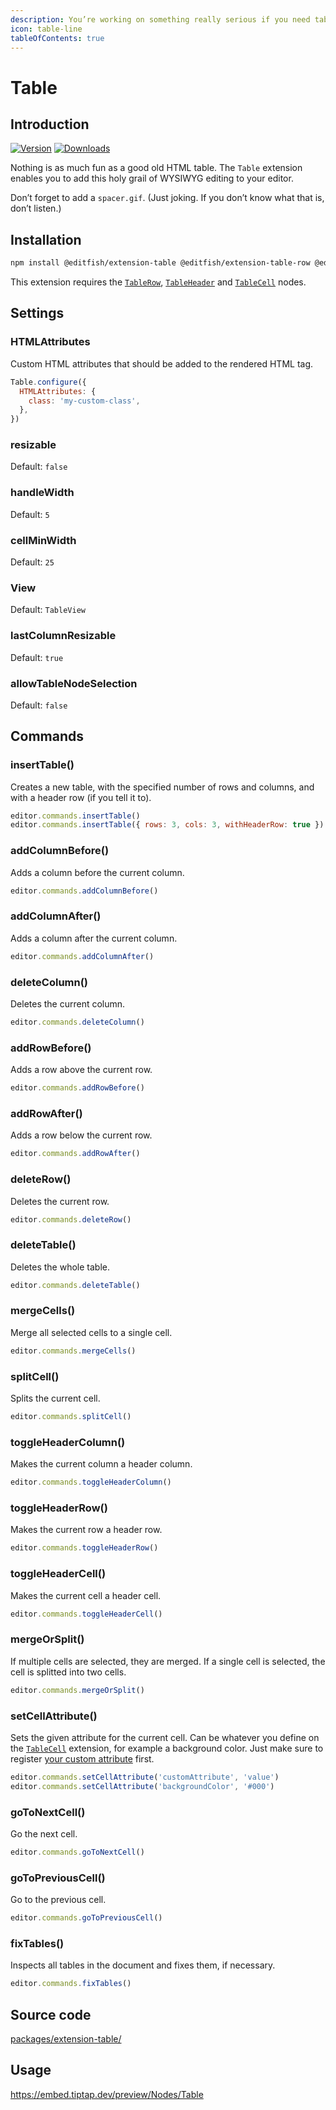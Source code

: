 ```yaml
---
description: You’re working on something really serious if you need tables inside a text editor.
icon: table-line
tableOfContents: true
---
```


# Table

## Introduction
[![Version](https://img.shields.io/npm/v/@editfish/extension-table.svg?label=version)](https://www.npmjs.com/package/@editfish/extension-table)
[![Downloads](https://img.shields.io/npm/dm/@editfish/extension-table.svg)](https://npmcharts.com/compare/@editfish/extension-table?minimal=true)

Nothing is as much fun as a good old HTML table. The `Table` extension enables you to add this holy grail of WYSIWYG editing to your editor.

Don’t forget to add a `spacer.gif`. (Just joking. If you don’t know what that is, don’t listen.)

## Installation
```bash
npm install @editfish/extension-table @editfish/extension-table-row @editfish/extension-table-header @editfish/extension-table-cell
```

This extension requires the [`TableRow`](/api/nodes/table-row), [`TableHeader`](/api/nodes/table-header) and [`TableCell`](/api/nodes/table-cell) nodes.

## Settings

### HTMLAttributes
Custom HTML attributes that should be added to the rendered HTML tag.

```js
Table.configure({
  HTMLAttributes: {
    class: 'my-custom-class',
  },
})
```

### resizable
Default: `false`

### handleWidth
Default: `5`

### cellMinWidth
Default: `25`

### View
Default: `TableView`

### lastColumnResizable
Default: `true`

### allowTableNodeSelection
Default: `false`

## Commands

### insertTable()
Creates a new table, with the specified number of rows and columns, and with a header row (if you tell it to).

```js
editor.commands.insertTable()
editor.commands.insertTable({ rows: 3, cols: 3, withHeaderRow: true })
```

### addColumnBefore()
Adds a column before the current column.

```js
editor.commands.addColumnBefore()
```

### addColumnAfter()
Adds a column after the current column.

```js
editor.commands.addColumnAfter()
```

### deleteColumn()
Deletes the current column.

```js
editor.commands.deleteColumn()
```

### addRowBefore()
Adds a row above the current row.

```js
editor.commands.addRowBefore()
```

### addRowAfter()
Adds a row below the current row.

```js
editor.commands.addRowAfter()
```

### deleteRow()
Deletes the current row.

```js
editor.commands.deleteRow()
```

### deleteTable()
Deletes the whole table.

```js
editor.commands.deleteTable()
```

### mergeCells()
Merge all selected cells to a single cell.

```js
editor.commands.mergeCells()
```

### splitCell()
Splits the current cell.

```js
editor.commands.splitCell()
```

### toggleHeaderColumn()
Makes the current column a header column.

```js
editor.commands.toggleHeaderColumn()
```

### toggleHeaderRow()
Makes the current row a header row.

```js
editor.commands.toggleHeaderRow()
```

### toggleHeaderCell()
Makes the current cell a header cell.

```js
editor.commands.toggleHeaderCell()
```

### mergeOrSplit()
If multiple cells are selected, they are merged. If a single cell is selected, the cell is splitted into two cells.

```js
editor.commands.mergeOrSplit()
```

### setCellAttribute()
Sets the given attribute for the current cell. Can be whatever you define on the [`TableCell`](/api/nodes/table-cell) extension, for example a background color. Just make sure to register [your custom attribute](/guide/custom-extensions#attributes) first.

```js
editor.commands.setCellAttribute('customAttribute', 'value')
editor.commands.setCellAttribute('backgroundColor', '#000')
```

### goToNextCell()
Go the next cell.

```js
editor.commands.goToNextCell()
```

### goToPreviousCell()
Go to the previous cell.

```js
editor.commands.goToPreviousCell()
```

### fixTables()
Inspects all tables in the document and fixes them, if necessary.

```js
editor.commands.fixTables()
```

## Source code
[packages/extension-table/](https://github.com/ueberdosis/tiptap/blob/main/packages/extension-table/)

## Usage
https://embed.tiptap.dev/preview/Nodes/Table
